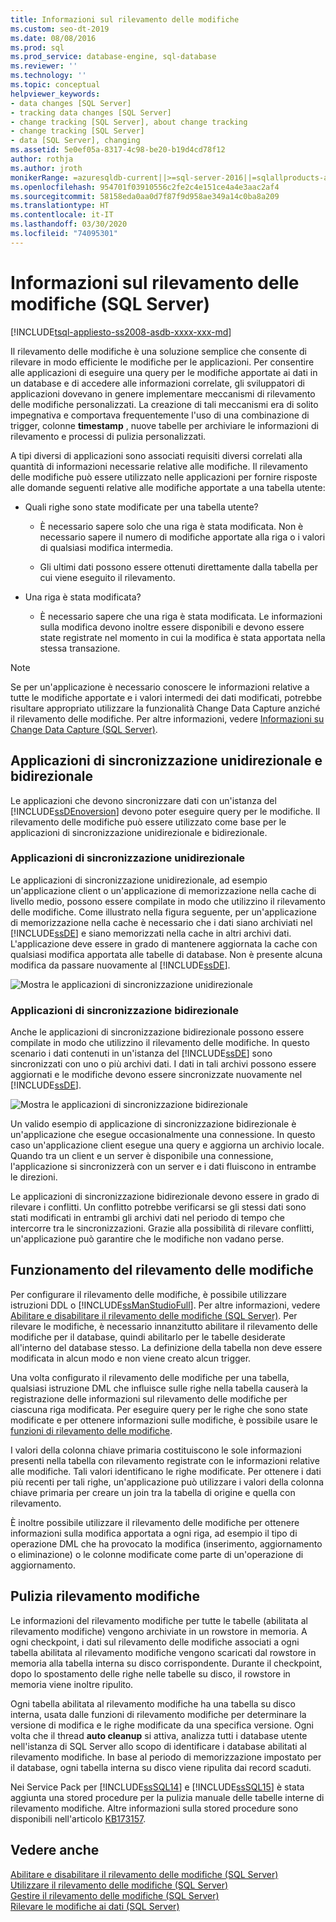 ```yaml
---
title: Informazioni sul rilevamento delle modifiche
ms.custom: seo-dt-2019
ms.date: 08/08/2016
ms.prod: sql
ms.prod_service: database-engine, sql-database
ms.reviewer: ''
ms.technology: ''
ms.topic: conceptual
helpviewer_keywords:
- data changes [SQL Server]
- tracking data changes [SQL Server]
- change tracking [SQL Server], about change tracking
- change tracking [SQL Server]
- data [SQL Server], changing
ms.assetid: 5e0ef05a-8317-4c98-be20-b19d4cd78f12
author: rothja
ms.author: jroth
monikerRange: =azuresqldb-current||>=sql-server-2016||=sqlallproducts-allversions||>=sql-server-linux-2017||=azuresqldb-mi-current
ms.openlocfilehash: 954701f03910556c2fe2c4e151ce4a4e3aac2af4
ms.sourcegitcommit: 58158eda0aa0d7f87f9d958ae349a14c0ba8a209
ms.translationtype: HT
ms.contentlocale: it-IT
ms.lasthandoff: 03/30/2020
ms.locfileid: "74095301"
---
```

# <a name="about-change-tracking-sql-server"></a>Informazioni sul rilevamento delle modifiche (SQL Server)
[!INCLUDE[tsql-appliesto-ss2008-asdb-xxxx-xxx-md](../../includes/tsql-appliesto-ss2008-asdb-xxxx-xxx-md.md)]

  Il rilevamento delle modifiche è una soluzione semplice che consente di rilevare in modo efficiente le modifiche per le applicazioni. Per consentire alle applicazioni di eseguire una query per le modifiche apportate ai dati in un database e di accedere alle informazioni correlate, gli sviluppatori di applicazioni dovevano in genere implementare meccanismi di rilevamento delle modifiche personalizzati. La creazione di tali meccanismi era di solito impegnativa e comportava frequentemente l'uso di una combinazione di trigger, colonne **timestamp** , nuove tabelle per archiviare le informazioni di rilevamento e processi di pulizia personalizzati.  
  
 A tipi diversi di applicazioni sono associati requisiti diversi correlati alla quantità di informazioni necessarie relative alle modifiche. Il rilevamento delle modifiche può essere utilizzato nelle applicazioni per fornire risposte alle domande seguenti relative alle modifiche apportate a una tabella utente:  
  
-   Quali righe sono state modificate per una tabella utente?  
  
    -   È necessario sapere solo che una riga è stata modificata. Non è necessario sapere il numero di modifiche apportate alla riga o i valori di qualsiasi modifica intermedia.  
  
    -   Gli ultimi dati possono essere ottenuti direttamente dalla tabella per cui viene eseguito il rilevamento.  
  
-   Una riga è stata modificata?  
  
    -   È necessario sapere che una riga è stata modificata. Le informazioni sulla modifica devono inoltre essere disponibili e devono essere state registrate nel momento in cui la modifica è stata apportata nella stessa transazione.  
  
> [!NOTE]  
>  Se per un'applicazione è necessario conoscere le informazioni relative a tutte le modifiche apportate e i valori intermedi dei dati modificati, potrebbe risultare appropriato utilizzare la funzionalità Change Data Capture anziché il rilevamento delle modifiche. Per altre informazioni, vedere [Informazioni su Change Data Capture &#40;SQL Server&#41;](../../relational-databases/track-changes/about-change-data-capture-sql-server.md).  
  
## <a name="one-way-and-two-way-synchronization-applications"></a>Applicazioni di sincronizzazione unidirezionale e bidirezionale  
 Le applicazioni che devono sincronizzare dati con un'istanza del [!INCLUDE[ssDEnoversion](../../includes/ssdenoversion-md.md)] devono poter eseguire query per le modifiche. Il rilevamento delle modifiche può essere utilizzato come base per le applicazioni di sincronizzazione unidirezionale e bidirezionale.  
  
### <a name="one-way-synchronization-applications"></a>Applicazioni di sincronizzazione unidirezionale  
 Le applicazioni di sincronizzazione unidirezionale, ad esempio un'applicazione client o un'applicazione di memorizzazione nella cache di livello medio, possono essere compilate in modo che utilizzino il rilevamento delle modifiche. Come illustrato nella figura seguente, per un'applicazione di memorizzazione nella cache è necessario che i dati siano archiviati nel [!INCLUDE[ssDE](../../includes/ssde-md.md)] e siano memorizzati nella cache in altri archivi dati. L'applicazione deve essere in grado di mantenere aggiornata la cache con qualsiasi modifica apportata alle tabelle di database. Non è presente alcuna modifica da passare nuovamente al [!INCLUDE[ssDE](../../includes/ssde-md.md)].  
  
 ![Mostra le applicazioni di sincronizzazione unidirezionale](../../relational-databases/track-changes/media/one-waysync.gif "Mostra le applicazioni di sincronizzazione unidirezionale")  
  
### <a name="two-way-synchronization-applications"></a>Applicazioni di sincronizzazione bidirezionale  
 Anche le applicazioni di sincronizzazione bidirezionale possono essere compilate in modo che utilizzino il rilevamento delle modifiche. In questo scenario i dati contenuti in un'istanza del [!INCLUDE[ssDE](../../includes/ssde-md.md)] sono sincronizzati con uno o più archivi dati. I dati in tali archivi possono essere aggiornati e le modifiche devono essere sincronizzate nuovamente nel [!INCLUDE[ssDE](../../includes/ssde-md.md)].  
  
 ![Mostra le applicazioni di sincronizzazione bidirezionale](../../relational-databases/track-changes/media/two-waysync.gif "Mostra le applicazioni di sincronizzazione bidirezionale")  
  
 Un valido esempio di applicazione di sincronizzazione bidirezionale è un'applicazione che esegue occasionalmente una connessione. In questo caso un'applicazione client esegue una query e aggiorna un archivio locale. Quando tra un client e un server è disponibile una connessione, l'applicazione si sincronizzerà con un server e i dati fluiscono in entrambe le direzioni.  
  
 Le applicazioni di sincronizzazione bidirezionale devono essere in grado di rilevare i conflitti. Un conflitto potrebbe verificarsi se gli stessi dati sono stati modificati in entrambi gli archivi dati nel periodo di tempo che intercorre tra le sincronizzazioni. Grazie alla possibilità di rilevare conflitti, un'applicazione può garantire che le modifiche non vadano perse.  
  
## <a name="how-change-tracking-works"></a>Funzionamento del rilevamento delle modifiche  
 Per configurare il rilevamento delle modifiche, è possibile utilizzare istruzioni DDL o [!INCLUDE[ssManStudioFull](../../includes/ssmanstudiofull-md.md)]. Per altre informazioni, vedere [Abilitare e disabilitare il rilevamento delle modifiche &#40;SQL Server&#41;](../../relational-databases/track-changes/enable-and-disable-change-tracking-sql-server.md). Per rilevare le modifiche, è necessario innanzitutto abilitare il rilevamento delle modifiche per il database, quindi abilitarlo per le tabelle desiderate all'interno del database stesso. La definizione della tabella non deve essere modificata in alcun modo e non viene creato alcun trigger.  
  
 Una volta configurato il rilevamento delle modifiche per una tabella, qualsiasi istruzione DML che influisce sulle righe nella tabella causerà la registrazione delle informazioni sul rilevamento delle modifiche per ciascuna riga modificata. Per eseguire query per le righe che sono state modificate e per ottenere informazioni sulle modifiche, è possibile usare le [funzioni di rilevamento delle modifiche](../../relational-databases/system-functions/change-tracking-functions-transact-sql.md).  
  
 I valori della colonna chiave primaria costituiscono le sole informazioni presenti nella tabella con rilevamento registrate con le informazioni relative alle modifiche. Tali valori identificano le righe modificate. Per ottenere i dati più recenti per tali righe, un'applicazione può utilizzare i valori della colonna chiave primaria per creare un join tra la tabella di origine e quella con rilevamento.  
  
 È inoltre possibile utilizzare il rilevamento delle modifiche per ottenere informazioni sulla modifica apportata a ogni riga, ad esempio il tipo di operazione DML che ha provocato la modifica (inserimento, aggiornamento o eliminazione) o le colonne modificate come parte di un'operazione di aggiornamento. 
 
## <a name="change-tracking-cleanup"></a>Pulizia rilevamento modifiche
Le informazioni del rilevamento modifiche per tutte le tabelle (abilitata al rilevamento modifiche) vengono archiviate in un rowstore in memoria. A ogni checkpoint, i dati sul rilevamento delle modifiche associati a ogni tabella abilitata al rilevamento modifiche vengono scaricati dal rowstore in memoria alla tabella interna su disco corrispondente. Durante il checkpoint, dopo lo spostamento delle righe nelle tabelle su disco, il rowstore in memoria viene inoltre ripulito.

Ogni tabella abilitata al rilevamento modifiche ha una tabella su disco interna, usata dalle funzioni di rilevamento modifiche per determinare la versione di modifica e le righe modificate da una specifica versione. Ogni volta che il thread **auto cleanup** si attiva, analizza tutti i database utente nell'istanza di SQL Server allo scopo di identificare i database abilitati al rilevamento modifiche. In base al periodo di memorizzazione impostato per il database, ogni tabella interna su disco viene ripulita dai record scaduti.

Nei Service Pack per [!INCLUDE[ssSQL14](../../includes/sssql14-md.md)] e [!INCLUDE[ssSQL15](../../includes/sssql15-md.md)] è stata aggiunta una stored procedure per la pulizia manuale delle tabelle interne di rilevamento modifiche. Altre informazioni sulla stored procedure sono disponibili nell'articolo [KB173157](https://support.microsoft.com/help/3173157/adds-a-stored-procedure-for-the-manual-cleanup-of-the-change-tracking-side-table-in-sql-server-2014-sp2-or-2016-sp1). 
  
## <a name="see-also"></a>Vedere anche  
 [Abilitare e disabilitare il rilevamento delle modifiche &#40;SQL Server&#41;](../../relational-databases/track-changes/enable-and-disable-change-tracking-sql-server.md)   
 [Utilizzare il rilevamento delle modifiche &#40;SQL Server&#41;](../../relational-databases/track-changes/work-with-change-tracking-sql-server.md)   
 [Gestire il rilevamento delle modifiche &#40;SQL Server&#41;](../../relational-databases/track-changes/manage-change-tracking-sql-server.md)   
 [Rilevare le modifiche ai dati &#40;SQL Server&#41;](../../relational-databases/track-changes/track-data-changes-sql-server.md)  
  
  
